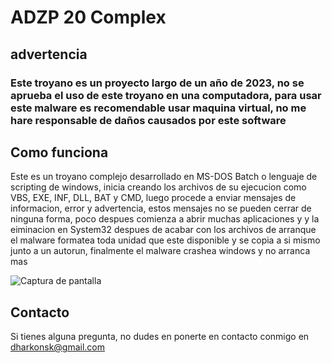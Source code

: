 # ADZP 20 Complex

## advertencia

### Este troyano es un proyecto largo de un año de 2023, no se aprueba el uso de este troyano en una computadora, para usar este malware es recomendable usar maquina virtual, no me hare responsable de daños causados por este software

## Como funciona

Este es un troyano complejo desarrollado en MS-DOS Batch o lenguaje de scripting de windows, inicia creando los archivos de su ejecucion como VBS, EXE, INF, DLL, BAT y CMD, luego procede a enviar mensajes de informacion, error y advertencia, estos mensajes no se pueden cerrar de ninguna forma, poco despues comienza a abrir muchas aplicaciones y y la eiminacion en System32 despues de acabar con los archivos de arranque el malware formatea toda unidad que este disponible y se copia a si mismo junto a un autorun, finalmente el malware crashea windows y no arranca mas

![Captura de pantalla](https://github.com/DharkonSK/ADZP_20_Complex_Virus/assets/121519654/0559451c-208c-4192-9281-e3744d6a9985)


## Contacto

Si tienes alguna pregunta, no dudes en ponerte en contacto conmigo en dharkonsk@gmail.com
